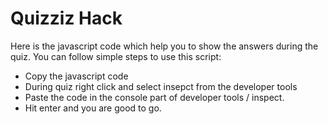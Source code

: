 # Quizziz Hack
Here is the javascript code which help you to show the answers during the quiz. 
You can follow simple steps to use this script:
- Copy the javascript code 
- During quiz right click and select insepct from the developer tools 
- Paste the code in the console part of developer tools / inspect. 
- Hit enter and you are good to go. 
